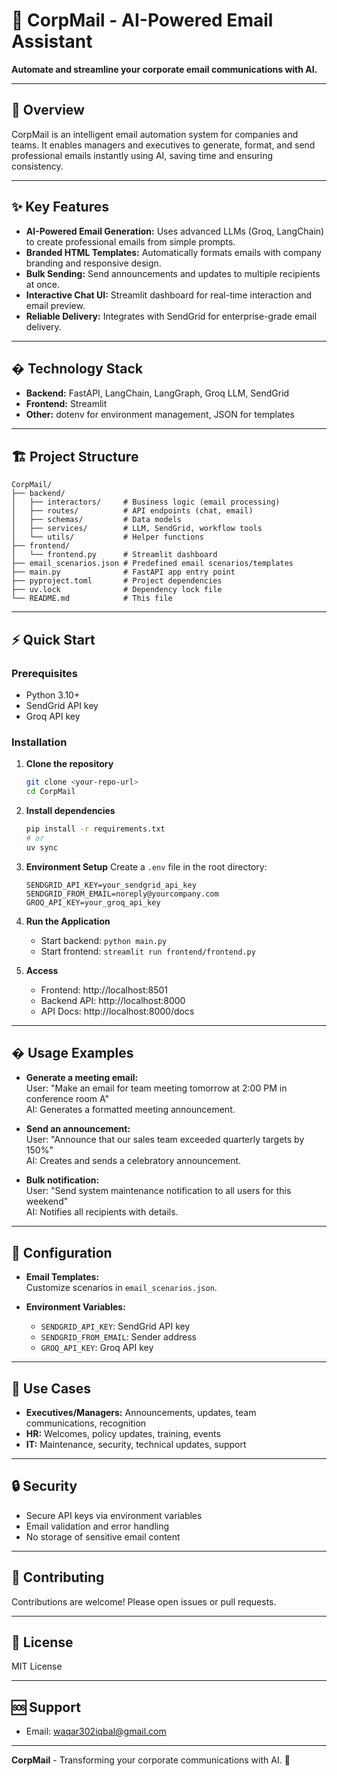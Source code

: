 
# 📧 CorpMail - AI-Powered Email Assistant

**Automate and streamline your corporate email communications with AI.**

---

## 🚀 Overview

CorpMail is an intelligent email automation system for companies and teams. It enables managers and executives to generate, format, and send professional emails instantly using AI, saving time and ensuring consistency.

---

## ✨ Key Features

- **AI-Powered Email Generation:** Uses advanced LLMs (Groq, LangChain) to create professional emails from simple prompts.
- **Branded HTML Templates:** Automatically formats emails with company branding and responsive design.
- **Bulk Sending:** Send announcements and updates to multiple recipients at once.
- **Interactive Chat UI:** Streamlit dashboard for real-time interaction and email preview.
- **Reliable Delivery:** Integrates with SendGrid for enterprise-grade email delivery.

---

## �️ Technology Stack

- **Backend:** FastAPI, LangChain, LangGraph, Groq LLM, SendGrid
- **Frontend:** Streamlit
- **Other:** dotenv for environment management, JSON for templates

---

## 🏗️ Project Structure

```
CorpMail/
├── backend/
│   ├── interactors/     # Business logic (email processing)
│   ├── routes/          # API endpoints (chat, email)
│   ├── schemas/         # Data models
│   ├── services/        # LLM, SendGrid, workflow tools
│   └── utils/           # Helper functions
├── frontend/
│   └── frontend.py      # Streamlit dashboard
├── email_scenarios.json # Predefined email scenarios/templates
├── main.py              # FastAPI app entry point
├── pyproject.toml       # Project dependencies
├── uv.lock              # Dependency lock file
└── README.md            # This file
```

---

## ⚡ Quick Start

### Prerequisites

- Python 3.10+
- SendGrid API key
- Groq API key

### Installation

1. **Clone the repository**
    ```bash
    git clone <your-repo-url>
    cd CorpMail
    ```

2. **Install dependencies**
    ```bash
    pip install -r requirements.txt
    # or
    uv sync
    ```

3. **Environment Setup**
    Create a `.env` file in the root directory:
    ```
    SENDGRID_API_KEY=your_sendgrid_api_key
    SENDGRID_FROM_EMAIL=noreply@yourcompany.com
    GROQ_API_KEY=your_groq_api_key
    ```

4. **Run the Application**
    - Start backend: `python main.py`
    - Start frontend: `streamlit run frontend/frontend.py`

5. **Access**
    - Frontend: http://localhost:8501
    - Backend API: http://localhost:8000
    - API Docs: http://localhost:8000/docs

---

## � Usage Examples

- **Generate a meeting email:**  
  User: "Make an email for team meeting tomorrow at 2:00 PM in conference room A"  
  AI: Generates a formatted meeting announcement.

- **Send an announcement:**  
  User: "Announce that our sales team exceeded quarterly targets by 150%"  
  AI: Creates and sends a celebratory announcement.

- **Bulk notification:**  
  User: "Send system maintenance notification to all users for this weekend"  
  AI: Notifies all recipients with details.

---

## 🔧 Configuration

- **Email Templates:**  
  Customize scenarios in `email_scenarios.json`.

- **Environment Variables:**  
  - `SENDGRID_API_KEY`: SendGrid API key  
  - `SENDGRID_FROM_EMAIL`: Sender address  
  - `GROQ_API_KEY`: Groq API key

---

## 🎯 Use Cases

- **Executives/Managers:** Announcements, updates, team communications, recognition
- **HR:** Welcomes, policy updates, training, events
- **IT:** Maintenance, security, technical updates, support

---

## 🔒 Security

- Secure API keys via environment variables
- Email validation and error handling
- No storage of sensitive email content

---

## 🤝 Contributing

Contributions are welcome! Please open issues or pull requests.

---

## 📄 License

MIT License

---

## 🆘 Support

- Email: waqar302iqbal@gmail.com

---

**CorpMail** - Transforming your corporate communications with AI. 🚀